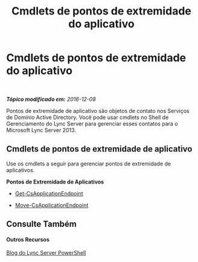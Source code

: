 ﻿---
title: Cmdlets de pontos de extremidade do aplicativo
TOCTitle: Cmdlets de pontos de extremidade do aplicativo
ms:assetid: 940e7d52-1fd0-4f7e-a116-ac5501477fb0
ms:mtpsurl: https://technet.microsoft.com/pt-br/library/Gg415665(v=OCS.15)
ms:contentKeyID: 49307481
ms.date: 12/10/2016
mtps_version: v=OCS.15
ms.translationtype: HT
---

# Cmdlets de pontos de extremidade do aplicativo

 

_**Tópico modificado em:** 2016-12-08_

Pontos de extremidade de aplicativo são objetos de contato nos Serviços de Domínio Active Directory. Você pode usar cmdlets no Shell de Gerenciamento do Lync Server para gerenciar esses contatos para o Microsoft Lync Server 2013.

## Cmdlets de pontos de extremidade de aplicativo

Use os cmdlets a seguir para gerenciar pontos de extremidade de aplicativos.

**Pontos de Extremidade de Aplicativos**

  -   
    [Get-CsApplicationEndpoint](get-csapplicationendpoint.md)

  -   
    [Move-CsApplicationEndpoint](move-csapplicationendpoint.md)

## Consulte Também

#### Outros Recursos

[Blog do Lync Server PowerShell](http://go.microsoft.com/fwlink/?linkid=203150%26clcid=0x416)

